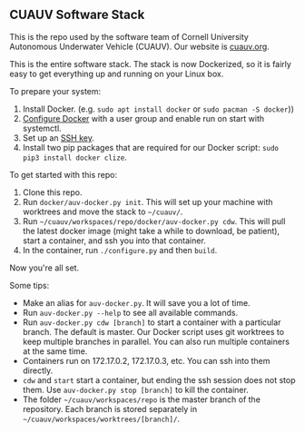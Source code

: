 
## CUAUV Software Stack

This is the repo used by the software team of Cornell University
Autonomous Underwater Vehicle (CUAUV). Our website is
[cuauv.org](http://cuauv.org/).

This is the entire software stack. The stack is now Dockerized, so it
is fairly easy to get everything up and running on your Linux box.

To prepare your system:
 1. Install Docker. (e.g. `sudo apt install docker` or
    `sudo pacman -S docker`))
 2. [Configure Docker](https://docs.docker.com/install/linux/linux-postinstall/)
    with a user group and enable run on start with systemctl.
 3. Set up an [SSH key](https://confluence.atlassian.com/bitbucketserver059/creating-ssh-keys-949254829.html#CreatingSSHkeys-CreatinganSSHkeyonLinux&macOS).
 4. Install two pip packages that are required for our Docker script:
    `sudo pip3 install docker clize`.

To get started with this repo:
 1. Clone this repo.
 2. Run `docker/auv-docker.py init`. This will set up your machine
    with worktrees and move the stack to `~/cuauv/`.
 3. Run `~/cuauv/workspaces/repo/docker/auv-docker.py cdw`. This will
    pull the latest docker image (might take a while to download, be
    patient), start a container, and ssh you into that container.
 4. In the container, run `./configure.py` and then `build`.

Now you're all set.

Some tips:
 - Make an alias for `auv-docker.py`. It will save you a lot of time.
 - Run `auv-docker.py --help` to see all available commands.
 - Run `auv-docker.py cdw [branch]` to start a container with a
   particular branch. The default is master. Our Docker script uses
   git worktrees to keep multiple branches in parallel. You can also
   run multiple containers at the same time.
 - Containers run on 172.17.0.2, 172.17.0.3, etc. You can ssh into
   them directly.
 - `cdw` and `start` start a container, but ending the ssh session
   does not stop them. Use `auv-docker.py stop [branch]` to kill the
   container.
 - The folder `~/cuauv/workspaces/repo` is the master branch of the
   repository. Each branch is stored separately in
   `~/cuauv/workspaces/worktrees/[branch]/`.
